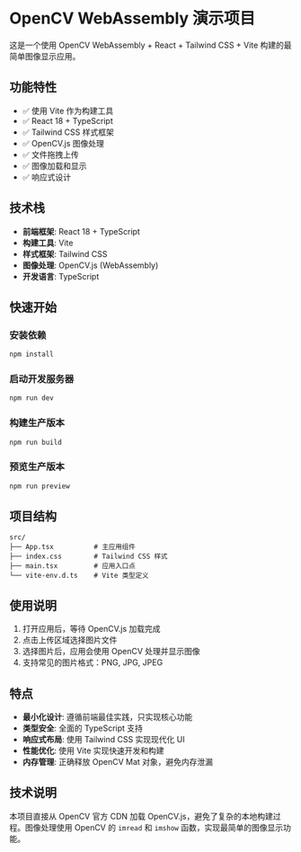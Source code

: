 # OpenCV WebAssembly 演示项目

这是一个使用 OpenCV WebAssembly + React + Tailwind CSS + Vite 构建的最简单图像显示应用。

## 功能特性

- ✅ 使用 Vite 作为构建工具
- ✅ React 18 + TypeScript
- ✅ Tailwind CSS 样式框架
- ✅ OpenCV.js 图像处理
- ✅ 文件拖拽上传
- ✅ 图像加载和显示
- ✅ 响应式设计

## 技术栈

- **前端框架**: React 18 + TypeScript
- **构建工具**: Vite
- **样式框架**: Tailwind CSS
- **图像处理**: OpenCV.js (WebAssembly)
- **开发语言**: TypeScript

## 快速开始

### 安装依赖

```bash
npm install
```

### 启动开发服务器

```bash
npm run dev
```

### 构建生产版本

```bash
npm run build
```

### 预览生产版本

```bash
npm run preview
```

## 项目结构

```
src/
├── App.tsx          # 主应用组件
├── index.css        # Tailwind CSS 样式
├── main.tsx         # 应用入口点
└── vite-env.d.ts    # Vite 类型定义
```

## 使用说明

1. 打开应用后，等待 OpenCV.js 加载完成
2. 点击上传区域选择图片文件
3. 选择图片后，应用会使用 OpenCV 处理并显示图像
4. 支持常见的图片格式：PNG, JPG, JPEG

## 特点

- **最小化设计**: 遵循前端最佳实践，只实现核心功能
- **类型安全**: 全面的 TypeScript 支持
- **响应式布局**: 使用 Tailwind CSS 实现现代化 UI
- **性能优化**: 使用 Vite 实现快速开发和构建
- **内存管理**: 正确释放 OpenCV Mat 对象，避免内存泄漏

## 技术说明

本项目直接从 OpenCV 官方 CDN 加载 OpenCV.js，避免了复杂的本地构建过程。图像处理使用 OpenCV 的 `imread` 和 `imshow` 函数，实现最简单的图像显示功能。
